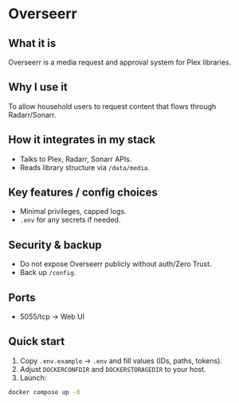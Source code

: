 # Overseerr

## What it is
Overseerr is a media request and approval system for Plex libraries.

## Why I use it
To allow household users to request content that flows through Radarr/Sonarr.

## How it integrates in my stack
- Talks to Plex, Radarr, Sonarr APIs.
- Reads library structure via `/data/media`.

## Key features / config choices
- Minimal privileges, capped logs.
- `.env` for any secrets if needed.

## Security & backup
- Do not expose Overseerr publicly without auth/Zero Trust.
- Back up `/config`.

## Ports
- 5055/tcp → Web UI

## Quick start
1. Copy `.env.example` → `.env` and fill values (IDs, paths, tokens).
2. Adjust `DOCKERCONFDIR` and `DOCKERSTORAGEDIR` to your host.
3. Launch:
```bash
docker compose up -d
```
